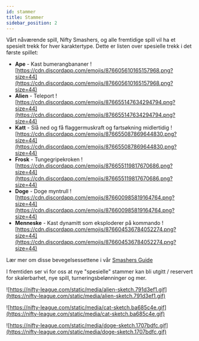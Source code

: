 ```yaml
---
id: stammer
title: Stammer
sidebar_position: 2
---
```


Vårt nåværende spill, Nifty Smashers, og alle fremtidige spill vil ha et spesielt trekk for hver karaktertype. Dette er listen over spesielle trekk i det første spillet:

- **Ape** - Kast bumerangbananer ![https://cdn.discordapp.com/emojis/876605610165157968.png?size=44](https://cdn.discordapp.com/emojis/876605610165157968.png?size=44)
- **Alien** - Teleport ![https://cdn.discordapp.com/emojis/876655147634294794.png?size=44](https://cdn.discordapp.com/emojis/876655147634294794.png?size=44)
- **Katt** - Slå ned og få flaggermuskraft og fartsøkning midlertidig ![https://cdn.discordapp.com/emojis/876655087869644830.png?size=44](https://cdn.discordapp.com/emojis/876655087869644830.png?size=44)
- **Frosk** - Tungegripekroken ![https://cdn.discordapp.com/emojis/876655119817670686.png?size=44](https://cdn.discordapp.com/emojis/876655119817670686.png?size=44)
- **Doge** - Doge myntrull ![https://cdn.discordapp.com/emojis/876600985819164764.png?size=44](https://cdn.discordapp.com/emojis/876600985819164764.png?size=44)
- **Menneske** - Kast dynamitt som eksploderer på kommando ![https://cdn.discordapp.com/emojis/876604536784052274.png?size=44](https://cdn.discordapp.com/emojis/876604536784052274.png?size=44)

Lær mer om disse bevegelsessettene i vår [Smashers Guide](/guides/nifty-smashers/tribes)

I fremtiden ser vi for oss at nye "spesielle" stammer kan bli utgitt / reservert for skalerbarhet, nye spill, turneringsbelønninger og mer.

![https://nifty-league.com/static/media/alien-sketch.791d3ef1.gif](https://nifty-league.com/static/media/alien-sketch.791d3ef1.gif)

![https://nifty-league.com/static/media/cat-sketch.ba685c4e.gif](https://nifty-league.com/static/media/cat-sketch.ba685c4e.gif)

![https://nifty-league.com/static/media/doge-sketch.1707bdfc.gif](https://nifty-league.com/static/media/doge-sketch.1707bdfc.gif)
